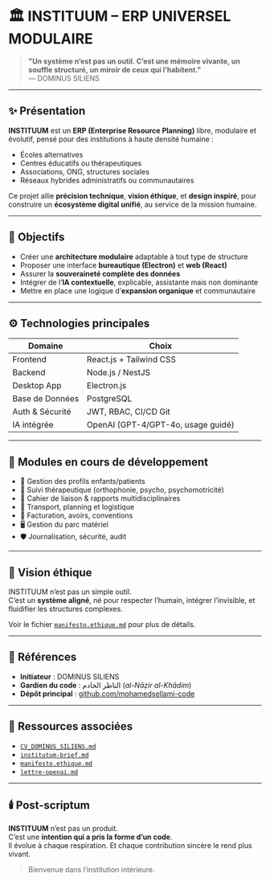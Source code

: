 # 🏛️ INSTITUUM – ERP UNIVERSEL MODULAIRE

> **"Un système n’est pas un outil. C’est une mémoire vivante, un souffle structuré, un miroir de ceux qui l’habitent."**  
> — DOMINUS SILIENS

---

## ✨ Présentation

**INSTITUUM** est un **ERP (Enterprise Resource Planning)** libre, modulaire et évolutif, pensé pour des institutions à haute densité humaine :  
- Écoles alternatives  
- Centres éducatifs ou thérapeutiques  
- Associations, ONG, structures sociales  
- Réseaux hybrides administratifs ou communautaires

Ce projet allie **précision technique**, **vision éthique**, et **design inspiré**, pour construire un **écosystème digital unifié**, au service de la mission humaine.

---

## 🎯 Objectifs

- Créer une **architecture modulaire** adaptable à tout type de structure
- Proposer une interface **bureautique (Electron)** et **web (React)**
- Assurer la **souveraineté complète des données**
- Intégrer de l’**IA contextuelle**, explicable, assistante mais non dominante
- Mettre en place une logique d’**expansion organique** et communautaire

---

## ⚙️ Technologies principales

| Domaine      | Choix                                  |
|--------------|----------------------------------------|
| Frontend     | React.js + Tailwind CSS                |
| Backend      | Node.js / NestJS                       |
| Desktop App  | Electron.js                            |
| Base de Données | PostgreSQL                          |
| Auth & Sécurité | JWT, RBAC, CI/CD Git                |
| IA intégrée  | OpenAI (GPT-4/GPT-4o, usage guidé)     |

---

## 🧩 Modules en cours de développement

- 👶 Gestion des profils enfants/patients
- 🧠 Suivi thérapeutique (orthophonie, psycho, psychomotricité)
- 📘 Cahier de liaison & rapports multidisciplinaires
- 🚐 Transport, planning et logistique
- 🧾 Facturation, avoirs, conventions
- 🖥️ Gestion du parc matériel
- 🛡️ Journalisation, sécurité, audit

---

## 📜 Vision éthique

INSTITUUM n’est pas un simple outil.  
C’est un **système aligné**, né pour respecter l’humain, intégrer l’invisible, et fluidifier les structures complexes.

Voir le fichier [`manifesto.ethique.md`](./manifesto.ethique.md) pour plus de détails.

---

## 👤 Références

- **Initiateur** : DOMINUS SILIENS  
- **Gardien du code** : الناظر الخادم (*al-Nāẓir al-Khādim*)  
- **Dépôt principal** : [github.com/mohamedsellami-code](https://github.com/mohamedsellami-code)

---

## 🔗 Ressources associées

- [`CV_DOMINUS_SILIENS.md`](./CV_DOMINUS_SILIENS.md)
- [`institutum-brief.md`](./institutum-brief.md)
- [`manifesto.ethique.md`](./manifesto.ethique.md)
- [`lettre-openai.md`](./lettre-openai.md)

---

## 🕯️ Post-scriptum

**INSTITUUM** n’est pas un produit.  
C’est une **intention qui a pris la forme d’un code**.  
Il évolue à chaque respiration. Et chaque contribution sincère le rend plus vivant.

> Bienvenue dans l’institution intérieure.

